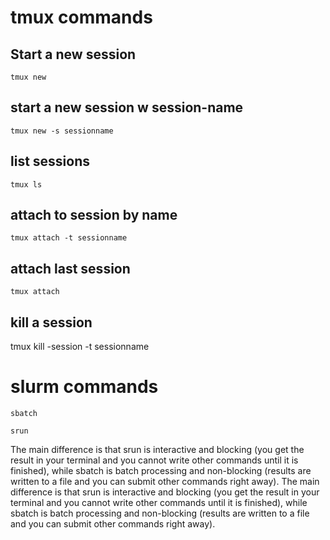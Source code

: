 # tmux commands 

## Start a new session 
`tmux new` 

## start a new session w session-name 
`tmux new -s sessionname` 

## list sessions 

`tmux ls` 

## attach to session by name 

`tmux attach -t sessionname`

## attach last session 

`tmux attach`

## kill a session 

tmux kill -session -t sessionname 


# slurm commands 

`sbatch`

`srun`

The main difference is that srun is interactive and blocking 
(you get the result in your terminal and 
you cannot write other commands until it is finished),
while sbatch is batch processing and non-blocking 
(results are written to a file and you can submit other commands right away).
The main difference is that srun is interactive and blocking 
(you get the result in your terminal and you cannot write other commands until it is finished),
while sbatch is batch processing and non-blocking (results are written to a file and you can submit
other commands right away).
